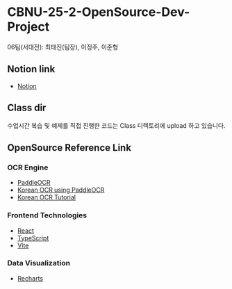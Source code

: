 # CBNU-25-2-OpenSource-Dev-Project

06팀(서대전): 최태진(팀장), 이정주, 이준형

## Notion link

- [Notion](https://www.notion.so/25-2-26578130257c803f8a5fcda3bd265ccc?source=copy_link)

## Class dir
수업시간 복습 및 예제를 직접 진행한 코드는 Class 디렉토리에 upload 하고 있습니다.

## OpenSource Reference Link

### OCR Engine

- [PaddleOCR](https://github.com/PaddlePaddle/PaddleOCR)
- [Korean OCR using PaddleOCR](https://github.com/yunwoong7/korean_ocr_using_paddleOCR?tab=readme-ov-file)
- [Korean OCR Tutorial](https://yunwoong.tistory.com/249)

### Frontend Technologies

- [React](https://github.com/facebook/react)
- [TypeScript](https://github.com/microsoft/TypeScript)
- [Vite](https://github.com/vitejs/vite)

### Data Visualization

- [Recharts](https://github.com/recharts/recharts)

